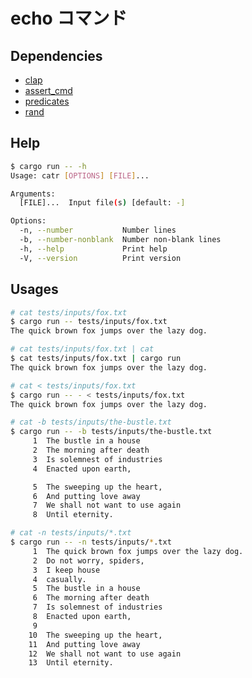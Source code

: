 # echo コマンド

## Dependencies

- [clap](https://github.com/clap-rs/clap) 
- [assert_cmd](https://github.com/assert-rs/assert_cmd)
- [predicates](https://github.com/assert-rs/predicates-rs)
- [rand](https://github.com/rust-random/rand)

## Help

```bash
$ cargo run -- -h
Usage: catr [OPTIONS] [FILE]...

Arguments:
  [FILE]...  Input file(s) [default: -]

Options:
  -n, --number           Number lines
  -b, --number-nonblank  Number non-blank lines
  -h, --help             Print help
  -V, --version          Print version
```

## Usages

```bash
# cat tests/inputs/fox.txt
$ cargo run -- tests/inputs/fox.txt
The quick brown fox jumps over the lazy dog.

# cat tests/inputs/fox.txt | cat
$ cat tests/inputs/fox.txt | cargo run
The quick brown fox jumps over the lazy dog.

# cat < tests/inputs/fox.txt
$ cargo run -- - < tests/inputs/fox.txt
The quick brown fox jumps over the lazy dog.

# cat -b tests/inputs/the-bustle.txt
$ cargo run -- -b tests/inputs/the-bustle.txt
     1  The bustle in a house
     2  The morning after death
     3  Is solemnest of industries
     4  Enacted upon earth,

     5  The sweeping up the heart,
     6  And putting love away
     7  We shall not want to use again
     8  Until eternity.

# cat -n tests/inputs/*.txt
$ cargo run -- -n tests/inputs/*.txt
     1  The quick brown fox jumps over the lazy dog.
     2  Do not worry, spiders,
     3  I keep house
     4  casually.
     5  The bustle in a house
     6  The morning after death
     7  Is solemnest of industries
     8  Enacted upon earth,
     9
    10  The sweeping up the heart,
    11  And putting love away
    12  We shall not want to use again
    13  Until eternity.
```
